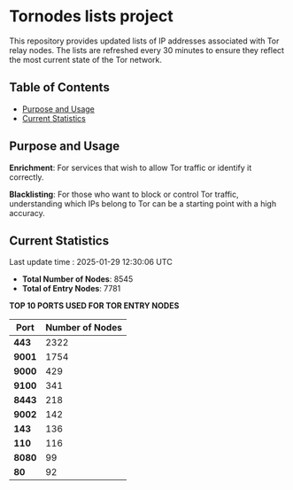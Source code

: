 # Tornodes lists project

This repository provides updated lists of IP addresses associated with Tor relay nodes. The lists are refreshed every 30 minutes to ensure they reflect the most current state of the Tor network.

## Table of Contents

- [Purpose and Usage](#purpose-and-usage)
- [Current Statistics](#current-statistics)


## Purpose and Usage

**Enrichment**: For services that wish to allow Tor traffic or identify it correctly.

**Blacklisting**: For those who want to block or control Tor traffic, understanding which IPs belong to Tor can be a starting point with a high accuracy.

## Current Statistics

Last update time : 2025-01-29 12:30:06 UTC

- **Total Number of Nodes**: 8545
- **Total of Entry Nodes**: 7781

**TOP 10 PORTS USED FOR TOR ENTRY NODES**

| **Port** | **Number of Nodes** |
|------|-----------------|
| **443**   | 2322  |
| **9001**   | 1754  |
| **9000**   | 429  |
| **9100**   | 341  |
| **8443**   | 218  |
| **9002**   | 142  |
| **143**   | 136  |
| **110**   | 116  |
| **8080**   | 99  |
| **80**   | 92  |

